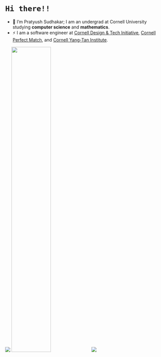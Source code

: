 # `Hi there!!`
- 👋 I’m Pratyush Sudhakar; I am an undergrad at Cornell University studying <strong>computer science</strong> and <strong>mathematics</strong>.
- ⚡ I am a software engineer at [Cornell Design & Tech Initiative](https://www.cornelldti.org/), [Cornell Perfect Match](https://perfectmatch.ai/), and [Cornell Yang-Tan Institute](https://www.yti.cornell.edu/).

<div display="flex" direction="column">
  <img src="https://api.githubtrends.io/user/svg/pratyush1712/repos?time_range=one_year&include_private=True&group=other&loc_metric=changed&theme=dark">  
  <img src = "https://github-readme-stats.vercel.app/api?username=pratyush1712&count_private=true&show_icons=true&theme=dark" style="width:50%;">
  <img src = "https://api.githubtrends.io/user/svg/pratyush1712/langs?time_range=one_year&include_private=True&loc_metric=changed&theme=dark">
</div>
